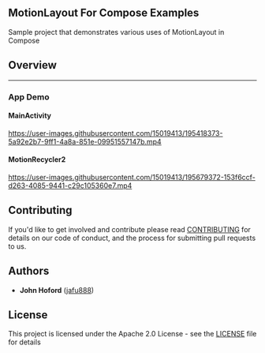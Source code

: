 ## MotionLayout For Compose Examples
Sample project that demonstrates various uses of MotionLayout in Compose

## Overview
-----------------------------

### App Demo

#### MainActivity
https://user-images.githubusercontent.com/15019413/195418373-5a92e2b7-9ff1-4a8a-851e-09951557147b.mp4

#### MotionRecycler2


https://user-images.githubusercontent.com/15019413/195679372-153f6ccf-d263-4085-9441-c29c105360e7.mp4



## Contributing

If you'd like to get involved and contribute please read [CONTRIBUTING](https://github.com/androidx/constraintlayout/blob/main/CONTRIBUTING.md) for details on our code of conduct, and the process for submitting pull requests to us.

## Authors

- **John Hoford** ([jafu888](https://github.com/jafu888))

## License

This project is licensed under the Apache 2.0 License - see the [LICENSE](https://github.com/androidx/constraintlayout/blob/main/LICENSE) file for details
